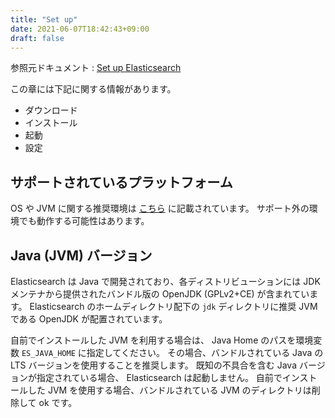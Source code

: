 ```yaml
---
title: "Set up"
date: 2021-06-07T18:42:43+09:00
draft: false
---
```


参照元ドキュメント : [Set up Elasticsearch](https://www.elastic.co/guide/en/elasticsearch/reference/current/setup.html)

この章には下記に関する情報があります。

* ダウンロード
* インストール
* 起動
* 設定

## サポートされているプラットフォーム
OS や JVM に関する推奨環境は [こちら](https://www.elastic.co/support/matrix) に記載されています。
サポート外の環境でも動作する可能性はあります。

## Java (JVM) バージョン
Elasticsearch は Java で開発されており、各ディストリビューションには JDK メンテナから提供されたバンドル版の OpenJDK (GPLv2+CE) が含まれています。
Elasticsearch のホームディレクトリ配下の `jdk` ディレクトリに推奨 JVM である OpenJDK が配置されています。

自前でインストールした JVM を利用する場合は、 Java Home のパスを環境変数 `ES_JAVA_HOME` に指定してください。
その場合、バンドルされている Java の LTS バージョンを使用することを推奨します。
既知の不具合を含む Java バージョンが指定されている場合、 Elasticsearch は起動しません。
自前でインストールした JVM を使用する場合、バンドルされている JVM のディレクトリは削除して ok です。
